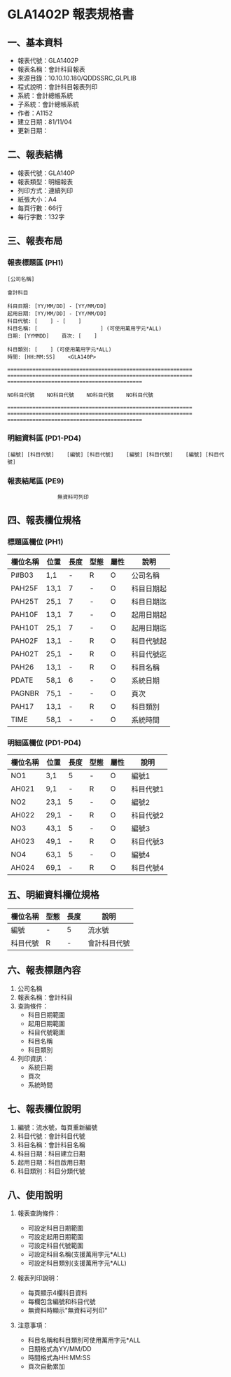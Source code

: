 # GLA1402P 報表規格書

## 一、基本資料
- 報表代號：GLA1402P
- 報表名稱：會計科目報表
- 來源目錄：10.10.10.180/QDDSSRC_GLPLIB
- 程式說明：會計科目報表列印
- 系統：會計總帳系統
- 子系統：會計總帳系統
- 作者：A1152
- 建立日期：81/11/04
- 更新日期：

## 二、報表結構
- 報表代號：GLA140P
- 報表類型：明細報表
- 列印方式：連續列印
- 紙張大小：A4
- 每頁行數：66行
- 每行字數：132字

## 三、報表布局

### 報表標題區 (PH1)
```
[公司名稱]

會計科目

科目日期: [YY/MM/DD] - [YY/MM/DD]
起用日期: [YY/MM/DD] - [YY/MM/DD]
科目代號: [    ] - [    ]
科目名稱: [                    ] (可使用萬用字元*ALL)
日期: [YYMMDD]    頁次: [    ]

科目類別: [    ] (可使用萬用字元*ALL)
時間: [HH:MM:SS]    <GLA140P>

===========================================================
===========================================================
===========================================

NO科目代號    NO科目代號    NO科目代號    NO科目代號

===========================================================
===========================================================
===========================================
```

### 明細資料區 (PD1-PD4)
```
[編號] [科目代號]    [編號] [科目代號]    [編號] [科目代號]    [編號] [科目代號]
```

### 報表結尾區 (PE9)
```
                無資料可列印
```

## 四、報表欄位規格

### 標題區欄位 (PH1)
| 欄位名稱 | 位置 | 長度 | 型態 | 屬性 | 說明 |
|---------|------|------|------|------|------|
| P#B03 | 1,1 | - | R | O | 公司名稱 |
| PAH25F | 13,1 | 7 | - | O | 科目日期起 |
| PAH25T | 25,1 | 7 | - | O | 科目日期迄 |
| PAH10F | 13,1 | 7 | - | O | 起用日期起 |
| PAH10T | 25,1 | 7 | - | O | 起用日期迄 |
| PAH02F | 13,1 | - | R | O | 科目代號起 |
| PAH02T | 25,1 | - | R | O | 科目代號迄 |
| PAH26 | 13,1 | - | R | O | 科目名稱 |
| PDATE | 58,1 | 6 | - | O | 系統日期 |
| PAGNBR | 75,1 | - | - | O | 頁次 |
| PAH17 | 13,1 | - | R | O | 科目類別 |
| TIME | 58,1 | - | - | O | 系統時間 |

### 明細區欄位 (PD1-PD4)
| 欄位名稱 | 位置 | 長度 | 型態 | 屬性 | 說明 |
|---------|------|------|------|------|------|
| NO1 | 3,1 | 5 | - | O | 編號1 |
| AH021 | 9,1 | - | R | O | 科目代號1 |
| NO2 | 23,1 | 5 | - | O | 編號2 |
| AH022 | 29,1 | - | R | O | 科目代號2 |
| NO3 | 43,1 | 5 | - | O | 編號3 |
| AH023 | 49,1 | - | R | O | 科目代號3 |
| NO4 | 63,1 | 5 | - | O | 編號4 |
| AH024 | 69,1 | - | R | O | 科目代號4 |

## 五、明細資料欄位規格
| 欄位名稱 | 型態 | 長度 | 說明 |
|---------|------|------|------|
| 編號 | - | 5 | 流水號 |
| 科目代號 | R | - | 會計科目代號 |

## 六、報表標題內容
1. 公司名稱
2. 報表名稱：會計科目
3. 查詢條件：
   - 科目日期範圍
   - 起用日期範圍
   - 科目代號範圍
   - 科目名稱
   - 科目類別
4. 列印資訊：
   - 系統日期
   - 頁次
   - 系統時間

## 七、報表欄位說明
1. 編號：流水號，每頁重新編號
2. 科目代號：會計科目代號
3. 科目名稱：會計科目名稱
4. 科目日期：科目建立日期
5. 起用日期：科目啟用日期
6. 科目類別：科目分類代號

## 八、使用說明
1. 報表查詢條件：
   - 可設定科目日期範圍
   - 可設定起用日期範圍
   - 可設定科目代號範圍
   - 可設定科目名稱(支援萬用字元*ALL)
   - 可設定科目類別(支援萬用字元*ALL)

2. 報表列印說明：
   - 每頁顯示4欄科目資料
   - 每欄包含編號和科目代號
   - 無資料時顯示"無資料可列印"

3. 注意事項：
   - 科目名稱和科目類別可使用萬用字元*ALL
   - 日期格式為YY/MM/DD
   - 時間格式為HH:MM:SS
   - 頁次自動累加 